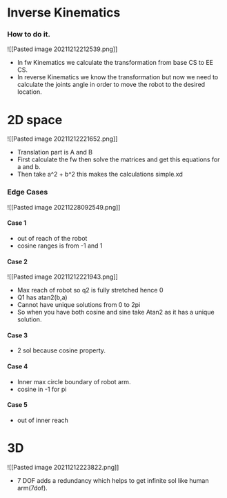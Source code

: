 # Inverse Kinematics

### How to do it.
![[Pasted image 20211212212539.png]]
- In fw Kinematics we calculate the transformation from base CS to EE CS.
- In reverse Kinematics we know the transformation but now we need to calculate the joints angle in order to move the robot to the desired location. 

# 2D space
![[Pasted image 20211212221652.png]]
- Translation part is A and B
- First calculate the fw then solve the matrices and get this equations for a and b. 
- Then take a^2 + b^2 this makes the calculations simple.xd

### Edge Cases
![[Pasted image 20211228092549.png]]


#### Case 1
- out of reach of the robot
- cosine ranges is from -1 and 1

#### Case 2
![[Pasted image 20211212221943.png]]
- Max reach of robot so q2 is fully stretched hence 0
- Q1 has atan2(b,a)
- Cannot have unique solutions from 0 to 2pi
- So when you have both cosine and sine take Atan2 as it has a unique solution.

#### Case 3
- 2 sol because cosine property.

#### Case 4
- Inner max circle boundary of robot arm.
- cosine in -1 for pi

#### Case 5
- out of inner reach


# 3D
![[Pasted image 20211212223822.png]]
- 7 DOF adds a redundancy which helps to get infinite sol like human arm(7dof).